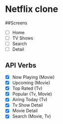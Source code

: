 # Netflix clone

##Screens
- [ ] Home
- [ ] TV Shows
- [ ] Search
- [ ] Detail

## API Verbs
- [x] Now Playing (Movie)
- [x] Upcoming (Movie)
- [x] Top Rated (Tv)
- [x] Popular (Tv, Movie)
- [x] Airing Today (Tv)
- [x] Tv Show Detail
- [x] Movie Detail
- [x] Search (Movie, Tv)